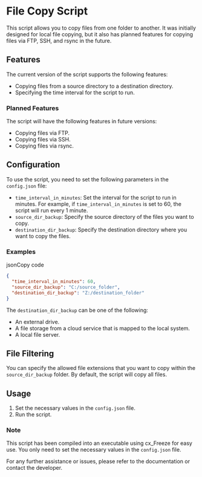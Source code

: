
# File Copy Script

This script allows you to copy files from one folder to another. It was initially designed for local file copying, but it also has planned features for copying files via FTP, SSH, and rsync in the future.

## Features

The current version of the script supports the following features:

-   Copying files from a source directory to a destination directory.
-   Specifying the time interval for the script to run.

### Planned Features

The script will have the following features in future versions:

-   Copying files via FTP.
-   Copying files via SSH.
-   Copying files via rsync.

## Configuration

To use the script, you need to set the following parameters in the `config.json` file:

-   `time_interval_in_minutes`: Set the interval for the script to run in minutes. For example, if `time_interval_in_minutes` is set to 60, the script will run every 1 minute.
-   `source_dir_backup`: Specify the source directory of the files you want to copy.
-   `destination_dir_backup`: Specify the destination directory where you want to copy the files.

### Examples

jsonCopy code

```json
{
  "time_interval_in_minutes": 60,
  "source_dir_backup": "C:/source_folder",
  "destination_dir_backup": "Z:/destination_folder"
}
``` 

The `destination_dir_backup` can be one of the following:

-   An external drive.
-   A file storage from a cloud service that is mapped to the local system.
-   A local file server.

## File Filtering

You can specify the allowed file extensions that you want to copy within the `source_dir_backup` folder. By default, the script will copy all files.

## Usage

1.  Set the necessary values in the `config.json` file.
2.  Run the script.

### Note

This script has been compiled into an executable using cx_Freeze for easy use. You only need to set the necessary values in the `config.json` file.

For any further assistance or issues, please refer to the documentation or contact the developer.
